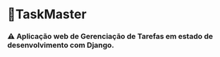 # :scroll:**TaskMaster**

### :warning: Aplicação web de Gerenciação de Tarefas em estado de desenvolvimento com Django.